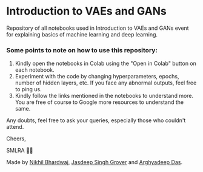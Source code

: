 # Introduction to VAEs and GANs

Repository of all notebooks used in Introduction to VAEs and GANs event for explaining basics of machine learning and deep learning.


### Some points to note on how to use this repository:
1. Kindly open the notebooks in Colab using the "Open in Colab" button on each notebook.
2. Experiment with the code by changing hyperparameters, epochs, number of hidden layers, etc. If you face any abnormal outputs, feel free to ping us.
3. Kindly follow the links mentioned in the notebooks to understand more. You are free of course to Google more resources to understand the same. 

Any doubts, feel free to ask your queries, especially those who couldn't attend. 

Cheers,

SMLRA 👨‍💻

Made by [Nikhil Bhardwaj](https://www.github.com/nik9hil), [Jasdeep Singh Grover](https://www.github.com/jasdeep100) and [Arghyadeep Das](https://www.github.com/arghyadeep99).

